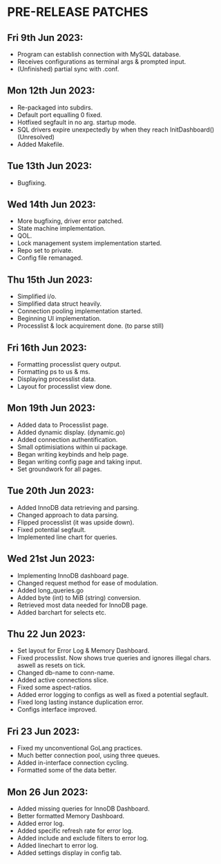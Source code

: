 # PRE-RELEASE PATCHES

## Fri 9th Jun 2023:
- Program can establish connection with MySQL database.
- Receives configurations as terminal args & prompted input.
- (Unfinished) partial sync with .conf.

## Mon 12th Jun 2023:
- Re-packaged into subdirs.
- Default port equalling 0 fixed.
- Hotfixed segfault in no arg. startup mode.
- SQL drivers expire unexpectedly by when they reach InitDashboard() (Unresolved)
- Added Makefile.

## Tue 13th Jun 2023:
- Bugfixing.

## Wed 14th Jun 2023:
- More bugfixing, driver error patched.
- State machine implementation.
- QOL.
- Lock management system implementation started.
- Repo set to private.
- Config file remanaged.

## Thu 15th Jun 2023:
- Simplified i/o.
- Simplified data struct heavily.
- Connection pooling implementation started.
- Beginning UI implementation.
- Processlist & lock acquirement done. (to parse still)

## Fri 16th Jun 2023:
- Formatting processlist query output.
- Formatting ps to us & ms.
- Displaying processlist data.
- Layout for processlist view done.

## Mon 19th Jun 2023:
- Added data to Processlist page.
- Added dynamic display. (dynamic.go)
- Added connection authentification.
- Small optimisiations within ui package.
- Began writing keybinds and help page.
- Began writing config page and taking input.
- Set groundwork for all pages.

## Tue 20th Jun 2023:
- Added InnoDB data retrieving and parsing.
- Changed approach to data parsing.
- Flipped processlist (it was upside down).
- Fixed potential segfault.
- Implemented line chart for queries.

## Wed 21st Jun 2023:
- Implementing InnoDB dashboard page.
- Changed request method for ease of modulation.
- Added long_queries.go
- Added byte (int) to MiB (string) conversion.
- Retrieved most data needed for InnoDB page.
- Added barchart for selects etc.

## Thu 22 Jun 2023:
- Set layout for Error Log & Memory Dashboard.
- Fixed processlist. Now shows true queries and ignores illegal chars. aswell as resets on tick.
- Changed db-name to conn-name.
- Added active connections slice.
- Fixed some aspect-ratios.
- Added error logging to configs as well as fixed a potential segfault.
- Fixed long lasting instance duplication error.
- Configs interface improved.

## Fri 23 Jun 2023:
- Fixed my unconventional GoLang practices.
- Much better connection pool, using three queues.
- Added in-interface connection cycling.
- Formatted some of the data better.

## Mon 26 Jun 2023:
- Added missing queries for InnoDB Dashboard.
- Better formatted Memory Dashboard.
- Added error log.
- Added specific refresh rate for error log.
- Added include and exclude filters to error log.
- Added linechart to error log.
- Added settings display in config tab.